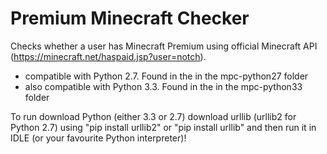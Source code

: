 Premium Minecraft Checker
=========================

Checks whether a user has Minecraft Premium using official Minecraft API (https://minecraft.net/haspaid.jsp?user=notch). 

- compatible with Python 2.7. Found in the in the mpc-python27 folder
- also compatible with Python 3.3. Found in the in the mpc-python33 folder

To run download Python (either 3.3 or 2.7) download urllib (urllib2 for Python 2.7) using "pip install urllib2" or "pip install urllib" and then run it in IDLE (or your favourite Python interpreter)!